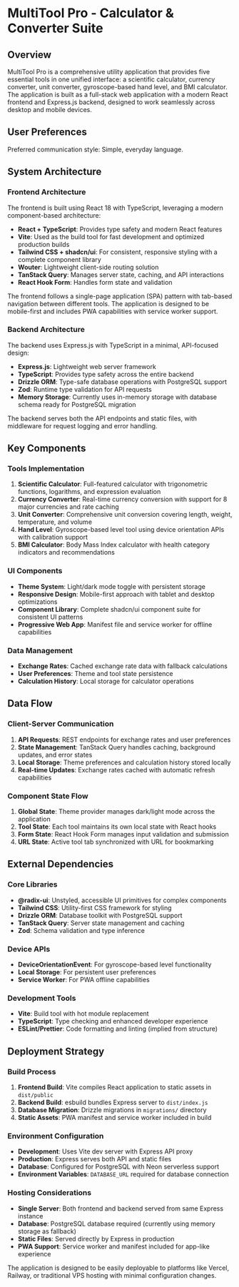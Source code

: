 # MultiTool Pro - Calculator & Converter Suite

## Overview

MultiTool Pro is a comprehensive utility application that provides five essential tools in one unified interface: a scientific calculator, currency converter, unit converter, gyroscope-based hand level, and BMI calculator. The application is built as a full-stack web application with a modern React frontend and Express.js backend, designed to work seamlessly across desktop and mobile devices.

## User Preferences

Preferred communication style: Simple, everyday language.

## System Architecture

### Frontend Architecture
The frontend is built using React 18 with TypeScript, leveraging a modern component-based architecture:

- **React + TypeScript**: Provides type safety and modern React features
- **Vite**: Used as the build tool for fast development and optimized production builds
- **Tailwind CSS + shadcn/ui**: For consistent, responsive styling with a complete component library
- **Wouter**: Lightweight client-side routing solution
- **TanStack Query**: Manages server state, caching, and API interactions
- **React Hook Form**: Handles form state and validation

The frontend follows a single-page application (SPA) pattern with tab-based navigation between different tools. The application is designed to be mobile-first and includes PWA capabilities with service worker support.

### Backend Architecture
The backend uses Express.js with TypeScript in a minimal, API-focused design:

- **Express.js**: Lightweight web server framework
- **TypeScript**: Provides type safety across the entire backend
- **Drizzle ORM**: Type-safe database operations with PostgreSQL support
- **Zod**: Runtime type validation for API requests
- **Memory Storage**: Currently uses in-memory storage with database schema ready for PostgreSQL migration

The backend serves both the API endpoints and static files, with middleware for request logging and error handling.

## Key Components

### Tools Implementation
1. **Scientific Calculator**: Full-featured calculator with trigonometric functions, logarithms, and expression evaluation
2. **Currency Converter**: Real-time currency conversion with support for 8 major currencies and rate caching
3. **Unit Converter**: Comprehensive unit conversion covering length, weight, temperature, and volume
4. **Hand Level**: Gyroscope-based level tool using device orientation APIs with calibration support
5. **BMI Calculator**: Body Mass Index calculator with health category indicators and recommendations

### UI Components
- **Theme System**: Light/dark mode toggle with persistent storage
- **Responsive Design**: Mobile-first approach with tablet and desktop optimizations
- **Component Library**: Complete shadcn/ui component suite for consistent UI patterns
- **Progressive Web App**: Manifest file and service worker for offline capabilities

### Data Management
- **Exchange Rates**: Cached exchange rate data with fallback calculations
- **User Preferences**: Theme and tool state persistence
- **Calculation History**: Local storage for calculator operations

## Data Flow

### Client-Server Communication
1. **API Requests**: REST endpoints for exchange rates and user preferences
2. **State Management**: TanStack Query handles caching, background updates, and error states
3. **Local Storage**: Theme preferences and calculation history stored locally
4. **Real-time Updates**: Exchange rates cached with automatic refresh capabilities

### Component State Flow
1. **Global State**: Theme provider manages dark/light mode across the application
2. **Tool State**: Each tool maintains its own local state with React hooks
3. **Form State**: React Hook Form manages input validation and submission
4. **URL State**: Active tool tab synchronized with URL for bookmarking

## External Dependencies

### Core Libraries
- **@radix-ui**: Unstyled, accessible UI primitives for complex components
- **Tailwind CSS**: Utility-first CSS framework for styling
- **Drizzle ORM**: Database toolkit with PostgreSQL support
- **TanStack Query**: Server state management and caching
- **Zod**: Schema validation and type inference

### Device APIs
- **DeviceOrientationEvent**: For gyroscope-based level functionality
- **Local Storage**: For persistent user preferences
- **Service Worker**: For PWA offline capabilities

### Development Tools
- **Vite**: Build tool with hot module replacement
- **TypeScript**: Type checking and enhanced developer experience
- **ESLint/Prettier**: Code formatting and linting (implied from structure)

## Deployment Strategy

### Build Process
1. **Frontend Build**: Vite compiles React application to static assets in `dist/public`
2. **Backend Build**: esbuild bundles Express server to `dist/index.js`
3. **Database Migration**: Drizzle migrations in `migrations/` directory
4. **Static Assets**: PWA manifest and service worker included in build

### Environment Configuration
- **Development**: Uses Vite dev server with Express API proxy
- **Production**: Express serves both API and static files
- **Database**: Configured for PostgreSQL with Neon serverless support
- **Environment Variables**: `DATABASE_URL` required for database connection

### Hosting Considerations
- **Single Server**: Both frontend and backend served from same Express instance
- **Database**: PostgreSQL database required (currently using memory storage as fallback)
- **Static Files**: Served directly by Express in production
- **PWA Support**: Service worker and manifest included for app-like experience

The application is designed to be easily deployable to platforms like Vercel, Railway, or traditional VPS hosting with minimal configuration changes.
